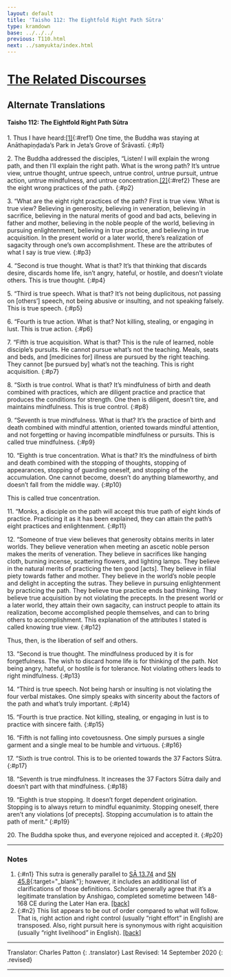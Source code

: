 ```yaml
---
layout: default
title: 'Taisho 112: The Eightfold Right Path Sūtra'
type: kramdown
base: ../../../
previous: T110.html
next: ../samyukta/index.html
---
```


# [The Related Discourses](../../index.html)
## Alternate Translations
#### Taisho 112: The Eightfold Right Path Sūtra

1\. Thus I have heard:[\[1\]](#n1){:#ref1} One time, the Buddha was staying at Anāthapiṇḍada’s Park in Jeta’s Grove of Śrāvastī.
{:#p1}

2\. The Buddha addressed the disciples, “Listen! I will explain the wrong path, and then I’ll explain the right path. What is the wrong path? It’s untrue view, untrue thought, untrue speech, untrue control, untrue pursuit, untrue action, untrue mindfulness, and untrue concentration.[\[2\]](#n2){:#ref2} These are the eight wrong practices of the path.
{:#p2}

3\. “What are the eight right practices of the path? First is true view. What is true view? Believing in generosity, believing in veneration, believing in sacrifice, believing in the natural merits of good and bad acts, believing in father and mother, believing in the noble people of the world, believing in pursuing enlightenment, believing in true practice, and believing in true acquisition. In the present world or a later world, there’s realization of sagacity through one’s own accomplishment. These are the attributes of what I say is true view.
{:#p3}

4\. “Second is true thought. What is that? It’s that thinking that discards desire, discards home life, isn’t angry, hateful, or hostile, and doesn’t violate others. This is true thought.
{:#p4}

5\. “Third is true speech. What is that? It’s not being duplicitous, not passing on [others’] speech, not being abusive or insulting, and not speaking falsely. This is true speech.
{:#p5}

6\. “Fourth is true action. What is that? Not killing, stealing, or engaging in lust. This is true action.
{:#p6}

7\. “Fifth is true acquisition. What is that? This is the rule of learned, noble disciple’s pursuits. He cannot pursue what’s not the teaching. Meals, seats and beds, and [medicines for] illness are pursued by the right teaching. They cannot [be pursued by] what’s not the teaching. This is right acquisition.
{:#p7}

8\. “Sixth is true control. What is that? It’s mindfulness of birth and death combined with practices, which are diligent practice and practice that produces the conditions for strength. One then is diligent, doesn’t tire, and maintains mindfulness. This is true control.
{:#p8}

9\. “Seventh is true mindfulness. What is that? It’s the practice of birth and death combined with mindful attention, oriented towards mindful attention, and not forgetting or having incompatible mindfulness or pursuits. This is called true mindfulness.
{:#p9}

10\. “Eighth is true concentration. What is that? It’s the mindfulness of birth and death combined with the stopping of thoughts, stopping of appearances, stopping of guarding oneself, and stopping of the accumulation. One cannot become, doesn’t do anything blameworthy, and doesn’t fall from the middle way.
{:#p10}

This is called true concentration.

11\. “Monks, a disciple on the path will accept this true path of eight kinds of practice. Practicing it as it has been explained, they can attain the path’s eight practices and enlightenment.
{:#p11}

12\. “Someone of true view believes that generosity obtains merits in later worlds. They believe veneration when meeting an ascetic noble person makes the merits of veneration. They believe in sacrifices like hanging cloth, burning incense, scattering flowers, and lighting lamps. They believe in the natural merits of practicing the ten good [acts]. They believe in filial piety towards father and mother. They believe in the world’s noble people and delight in accepting the sutras. They believe in pursuing enlightenment by practicing the path. They believe true practice ends bad thinking. They believe true acquisition by not violating the precepts. In the present world or a later world, they attain their own sagacity, can instruct people to attain its realization, become accomplished people themselves, and can to bring others to accomplishment. This explanation of the attributes I stated is called knowing true view.
{:#p12}

Thus, then, is the liberation of self and others.

13\. “Second is true thought. The mindfulness produced by it is for forgetfulness. The wish to discard home life is for thinking of the path. Not being angry, hateful, or hostile is for tolerance. Not violating others leads to right mindfulness.
{:#p13}

14\. “Third is true speech. Not being harsh or insulting is not violating the four verbal mistakes. One simply speaks with sincerity about the factors of the path and what’s truly important.
{:#p14}

15\. “Fourth is true practice. Not killing, stealing, or engaging in lust is to practice with sincere faith.
{:#p15}

16\. “Fifth is not falling into covetousness. One simply pursues a single garment and a single meal to be humble and virtuous.
{:#p16}

17\. “Sixth is true control. This is to be oriented towards the 37 Factors Sūtra.
{:#p17}

18\. “Seventh is true mindfulness. It increases the 37 Factors Sūtra daily and doesn’t part with that mindfulness.
{:#p18}

19\. “Eighth is true stopping. It doesn’t forget dependent origination. Stopping is to always return to mindful equanimity. Stopping oneself, there aren’t any violations [of precepts]. Stopping accumulation is to attain the path of merit.”
{:#p19}

20\. The Buddha spoke thus, and everyone rejoiced and accepted it.
{:#p20}

---

### Notes

1. {:#n1} This sutra is generally parallel to [SĀ 13.74](../samyukta/13/SA13_74.html) and [SN 45.8](https://suttacentral.net/sn45.8){:target="_blank"}; however, it includes an additional list of clarifications of those definitions. Scholars generally agree that it’s a legitimate translation by Anshigao, completed sometime between 148-168 CE during the Later Han era. [\[back\]](#ref1)
2. {:#n2} This list appears to be out of order compared to what will follow. That is, right action and right control (usually “right effort” in English) are transposed. Also, right pursuit here is synonymous with right acquisition (usually “right livelihood” in English).  [\[back\]](#ref2)

---

Translator: Charles Patton
{: .translator}
Last Revised: 14 September 2020
{: .revised}

---
